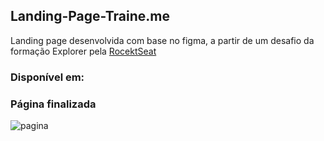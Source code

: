 

## Landing-Page-Traine.me
Landing page desenvolvida com base no figma, a partir de um desafio da formação Explorer pela <a href='https://www.rocketseat.com.br/?utm_source=google&utm_medium=cpc&utm_campaign=lead&utm_term=perpetuo&utm_content=institucional-lead-home-texto-lead-brandkws-none-none-institucional-none-none-br-google&gclid=CjwKCAjw-IWkBhBTEiwA2exyO2UU9IxMHuBX8nM-cwqEDLeeUYn7ZCoV3E6wHGFEYExif5P_Hm8wuhoCmgsQAvD_BwE' target="_blank">RocektSeat</a>


### Disponível em:


### Página finalizada
![pagina](https://github.com/FWalterDias/Landing-Page-Traine.me/assets/100762742/3a8fa84b-bb51-4b57-8fcc-797b304617a0)
